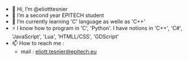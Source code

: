 - 👋 Hi, I’m @eliotttesnier
- 👀 I’m a second year EPITECH student
- 🌱 I’m currently learning 'C' language as welle as 'C++'
- ⚡ I know how to program in 'C', 'Python'. I have notions in 'C++', 'C#', 'JavaScript', 'Lua', 'HTMLL/CSS', 'GDScript'
- 📫 How to reach me :
    - mail : eliott.tesnier@epitech.eu

<!---
eliotttesnier/eliotttesnier is a ✨ special ✨ repository because its `README.md` (this file) appears on your GitHub profile.
You can click the Preview link to take a look at your changes.
--->
